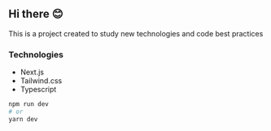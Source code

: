 ## Hi there 😊

This is a project created to study new technologies and code best practices

### Technologies

- Next.js
- Tailwind.css
- Typescript

```bash
npm run dev
# or
yarn dev
```
